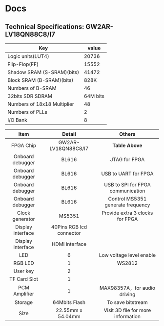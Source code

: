 # Docs

## Technical Specifications: GW2AR-LV18QN88C8/I7

| Key                         | value    |
| --------------------------- | -------- |
| Logic units(LUT4)           | 20736    |
| Flip-Flop(FF)               | 15552    |
| Shadow SRAM (S-SRAM)(bits)  | 41472    |
| Block SRAM (B-SRAM)(bits)   | 828K     |
| Numbers of B-SRAM           | 46       |
| 32bits SDR SDRAM            | 64M bits |
| Numbers of 18x18 Multiplier | 48       |
| Numbers of PLLs             | 2        |
| I/O Bank                    | 8        |

|       Item        |          Detail          |               Others               |
| :---------------: | :----------------------: | :--------------------------------: |
|     FPGA Chip     |   GW2AR-LV18QN88C8/I7    |          **Table Above**           |
| Onboard debugger  |          BL616           |           JTAG for FPGA            |
| Onboard debugger  |          BL616           |        USB to UART for FPGA        |
| Onboard debugger  |          BL616           | USB to SPI for FPGA communication  |
| Onboard debugger  |          BL616           | Control MS5351 generate frequency  |
|  Clock generator  |          MS5351          |  Provide extra 3 clocks for FPGA   |
| Display interface | 40Pins RGB lcd connector |                                    |
| Display interface |      HDMI interface      |                                    |
|        LED        |            6             |      Low voltage level enable      |
|      RGB LED      |            1             |               WS2812               |
|     User key      |            2             |                                    |
|   TF Card Slot    |            1             |                                    |
|   PCM Amplifier   |            1             |    MAX98357A，for audio driving    |
|      Storage      |      64Mbits Flash       |         To save bitstream          |
|       Size        |    22.55mm x 54.04mm     | Visit 3D file for more information |
